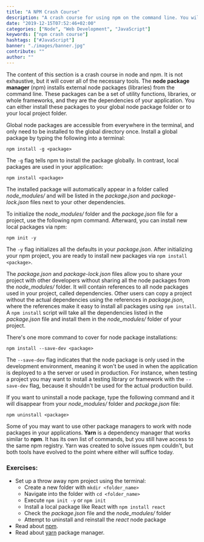 ```yaml
---
title: "A NPM Crash Course"
description: "A crash course for using npm on the command line. You will learn how to initialize a npm project, how to install and uninstall node packages, and which files are associated with npm in your project ..."
date: "2019-12-15T07:52:46+02:00"
categories: ["Node", "Web Development", "JavaScript"]
keywords: ["npm crash course"]
hashtags: ["#JavaScript"]
banner: "./images/banner.jpg"
contribute: ""
author: ""
---
```


<Sponsorship />

The content of this section is a crash course in node and npm. It is not exhaustive, but it will cover all of the necessary tools. The **node package manager** (npm) installs external node packages (libraries) from the command line. These packages can be a set of utility functions, libraries, or whole frameworks, and they are the dependencies of your application. You can either install these packages to your global node package folder or to your local project folder.

Global node packages are accessible from everywhere in the terminal, and only need to be installed to the global directory once. Install a global package by typing the following into a terminal:

```text
npm install -g <package>
```

The `-g` flag tells npm to install the package globally. In contrast, local packages are used in your application:

```text
npm install <package>
```

The installed package will automatically appear in a folder called *node_modules/* and will be listed in the *package.json* and *package-lock.json* files next to your other dependencies.

To initialize the *node_modules/* folder and the *package.json* file for a project, use the following npm command. Afterward, you can install new local packages via npm:

```text
npm init -y
```

The `-y` flag initializes all the defaults in your *package.json*. After initializing your npm project, you are ready to install new packages via `npm install <package>`.

The *package.json* and *package-lock.json* files allow you to share your project with other developers without sharing all the node packages from the *node_modules/* folder. It will contain references to all node packages used in your project, called dependencies. Other users can copy a project without the actual dependencies using the references in *package.json*, where the references make it easy to install all packages using `npm install`. A `npm install` script will take all the dependencies listed in the *package.json* file and install them in the *node_modules/* folder of your project.

There's one more command to cover for node package installations:

```text
npm install --save-dev <package>
```

The `--save-dev` flag indicates that the node package is only used in the development environment, meaning it won't be used in when the application is deployed to a the server or used in production. For instance, when testing a project you may want to install a testing library or framework with the `--save-dev` flag, because it shouldn't be used for the actual production build.

If you want to uninstall a node package, type the following command and it will disappear from your *node_modules/* folder and *package.json* file:

```text
npm uninstall <package>
```

Some of you may want to use other package managers to work with node packages in your applications. **Yarn** is a dependency manager that works similar to **npm**. It has its own list of commands, but you still have access to the same npm registry. Yarn was created to solve issues npm couldn't, but both tools have evolved to the point where either will suffice today.

### Exercises:

* Set up a throw away npm project using the terminal:
  * Create a new folder with `mkdir <folder_name>`
  * Navigate into the folder with `cd <folder_name>`
  * Execute `npm init -y` or `npm init`
  * Install a local package like React with `npm install react`
  * Check the *package.json* file and the *node_modules/* folder
  * Attempt to uninstall and reinstall the *react* node package
* Read about [npm](https://docs.npmjs.com/).
* Read about [yarn](https://yarnpkg.com/en/docs/) package manager.